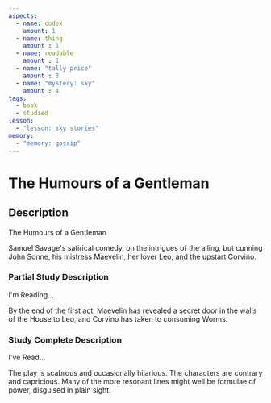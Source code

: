 ```yaml
---
aspects: 
  - name: codex
    amount: 1
  - name: thing
    amount : 1
  - name: readable
    amount : 1
  - name: "tally price"
    amount : 3
  - name: "mystery: sky"
    amount : 4
tags:
  - book
  - studied
lesson:
  - "lesson: sky stories"
memory:
  - "memory: gossip"
---
```


# The Humours of a Gentleman

## Description
The Humours of a Gentleman

Samuel Savage's satirical comedy, on the intrigues of the ailing, but cunning John Sonne, his mistress Maevelin, her lover Leo, and the upstart Corvino.
### Partial Study Description
I'm Reading...

By the end of the first act, Maevelin has revealed a secret door in the walls of the House to Leo, and Corvino has taken to consuming Worms.
### Study Complete Description
I've Read...

The play is scabrous and occasionally hilarious. The characters are contrary and capricious. Many of the more resonant lines might well be formulae of power, disguised in plain sight.